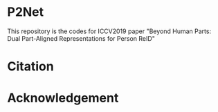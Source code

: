 # P2Net
  This repository is the codes for ICCV2019 paper "Beyond Human Parts: Dual Part-Aligned Representations for Person ReID"

# Citation

# Acknowledgement
